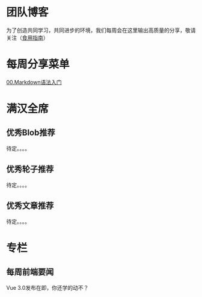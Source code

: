 # 团队博客

为了创造共同学习，共同进步的环境，我们每周会在这里输出高质量的分享，敬请关注（[食用指南](https://github.com/happyShareTeam/blog/wiki)）

# 每周分享菜单
[00.Markdown语法入门](https://github.com/happyShareTeam/blog/blob/master/每周分享/00.Markdown语法入门.md)


# 满汉全席
## 优秀Blob推荐
待定。。。。
## 优秀轮子推荐
待定。。。。
## 优秀文章推荐
待定。。。。

# 专栏
## 每周前端要闻
Vue 3.0发布在即，你还学的动不？

## 